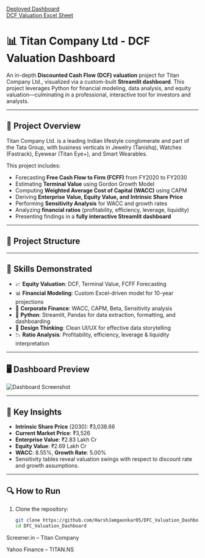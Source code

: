 [Deployed Dashboard](https://harshjamgaonkar05-dfc-valuation-dashboard-main-pitrpx.streamlit.app/)
<br>
[DCF Valuation Excel Sheet](https://docs.google.com/spreadsheets/d/1BqQt6eJcbMqXHlfyZpisCv8ktwdRyUEgVIff_bnOxL0/edit?gid=0#gid=0)



# 📊 Titan Company Ltd - DCF Valuation Dashboard

An in-depth **Discounted Cash Flow (DCF) valuation** project for Titan Company Ltd., visualized via a custom-built **Streamlit dashboard**. This project leverages Python for financial modeling, data analysis, and equity valuation—culminating in a professional, interactive tool for investors and analysts.

---

## 🚀 Project Overview

Titan Company Ltd. is a leading Indian lifestyle conglomerate and part of the Tata Group, with business verticals in Jewelry (Tanishq), Watches (Fastrack), Eyewear (Titan Eye+), and Smart Wearables.

This project includes:

- Forecasting **Free Cash Flow to Firm (FCFF)** from FY2020 to FY2030
- Estimating **Terminal Value** using Gordon Growth Model
- Computing **Weighted Average Cost of Capital (WACC)** using CAPM
- Deriving **Enterprise Value, Equity Value, and Intrinsic Share Price**
- Performing **Sensitivity Analysis** for WACC and growth rates
- Analyzing **financial ratios** (profitability, efficiency, leverage, liquidity)
- Presenting findings in a **fully interactive Streamlit dashboard**

---

## 📂 Project Structure


---

## 🧠 Skills Demonstrated

- 📈 **Equity Valuation**: DCF, Terminal Value, FCFF Forecasting  
- 📊 **Financial Modeling**: Custom Excel-driven model for 10-year projections  
- 🧮 **Corporate Finance**: WACC, CAPM, Beta, Sensitivity analysis  
- 🐍 **Python**: Streamlit, Pandas for data extraction, formatting, and dashboarding  
- 📐 **Design Thinking**: Clean UI/UX for effective data storytelling  
- 📉 **Ratio Analysis**: Profitability, efficiency, leverage & liquidity interpretation  

---

## 🖥️ Dashboard Preview

![Dashboard Screenshot](Assets/dashboard_preview.png)

---

## 📌 Key Insights

- **Intrinsic Share Price** (2030): ₹3,038.66  
- **Current Market Price**: ₹3,526  
- **Enterprise Value**: ₹2.83 Lakh Cr  
- **Equity Value**: ₹2.69 Lakh Cr  
- **WACC**: 8.55%, **Growth Rate**: 5.00%  
- Sensitivity tables reveal valuation swings with respect to discount rate and growth assumptions.

---

## 🔍 How to Run

1. Clone the repository:
   ```bash
   git clone https://github.com/HarshJamgaonkar05/DFC_Valuation_Dashboard.git
   cd DFC_Valuation_Dashboard


Screener.in – Titan Company

Yahoo Finance – TITAN.NS
